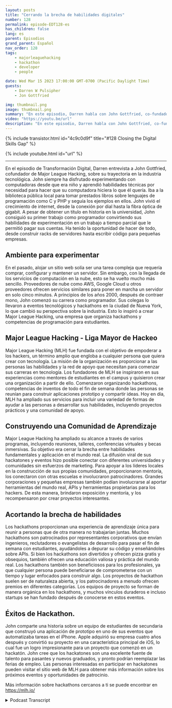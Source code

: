 ```yaml
---
layout: posts
title: "Cerrando la brecha de habilidades digitales"
number: 128
permalink: episode-EDT128-es
has_children: false
lang: es
parent: Episodios
grand_parent: Español
nav_order: 128
tags:
    - majorleaguehacking
    - hackathon
    - developer
    - people

date: Wed Mar 15 2023 17:00:00 GMT-0700 (Pacific Daylight Time)
guests:
    - Darren W Pulsipher
    - Jon Gottfried

img: thumbnail.png
image: thumbnail.png
summary: "En este episodio, Darren habla con John Gottfried, co-fundador de Major League Hacking, sobre cómo cerrar la brecha de habilidades digitales a través de trabajos colaborativos prácticos utilizando hackathons."
video: "https://youtu.be/url"
description: "En este episodio, Darren habla con John Gottfried, co-fundador de Major League Hacking, sobre cómo cerrar la brecha de habilidades digitales a través de trabajos colaborativos prácticos utilizando hackathons."
---
```


<div>
{% include transistor.html id="4c9c0d9f" title="#128 Closing the Digital Skills Gap" %}

{% include youtube.html id="url" %}
</div>

---

En el episodio de Transformación Digital, Darren entrevista a John Gottfried, cofundador de Major League Hacking, sobre su trayectoria en la industria tecnológica. John siempre ha disfrutado experimentando con computadoras desde que era niño y aprendió habilidades técnicas por necesidad para hacer que su computadora hiciera lo que él quería. Iba a la biblioteca pública local para tomar prestados libros sobre lenguajes de programación como C y PHP y seguía los ejemplos en ellos. John vivió el crecimiento de internet, desde la conexión por dial hasta la fibra óptica de gigabit. A pesar de obtener un título en historia en la universidad, John consiguió su primer trabajo como programador convirtiendo sus habilidades de experimentación en un trabajo a tiempo parcial que le permitió pagar sus cuentas. Ha tenido la oportunidad de hacer de todo, desde construir racks de servidores hasta escribir código para pequeñas empresas.

## Ambiente para experimentar

En el pasado, alojar un sitio web solía ser una tarea compleja que requería comprar, configurar y mantener un servidor. Sin embargo, con la llegada de los servicios de computación en la nube, esto se ha vuelto mucho más sencillo. Proveedores de nube como AWS, Google Cloud u otros proveedores ofrecen servicios similares para poner en marcha un servidor en solo cinco minutos. A principios de los años 2000, después de contraer mono, John comenzó su carrera como programador. Sus colegas lo llevaron a eventos tecnológicos y hackathons en la ciudad de Nueva York, lo que cambió su perspectiva sobre la industria. Esto lo inspiró a crear Major League Hacking, una empresa que organiza hackathons y competencias de programación para estudiantes.

## Major League Hacking - Liga Mayor de Hackeo

Major League Hacking (MLH) fue fundada con el objetivo de empoderar a los hackers, un término amplio que engloba a cualquier persona que quiera crear con tecnología. La misión de la organización es proporcionar a las personas las habilidades y la red de apoyo que necesitan para comenzar sus carreras en tecnología. Los fundadores de MLH se inspiraron en sus experiencias como mentores de estudiantes en el campus y quisieron crear una organización a partir de ello. Comenzaron organizando hackathons, competencias de inventos de todo el fin de semana donde las personas se reunían para construir aplicaciones prototipo y compartir ideas. Hoy en día, MLH ha ampliado sus servicios para incluir una variedad de formas de ayudar a las personas a desarrollar sus habilidades, incluyendo proyectos prácticos y una comunidad de apoyo.

## Construyendo una Comunidad de Aprendizaje

Major League Hacking ha ampliado su alcance a través de varios programas, incluyendo reuniones, talleres, conferencias virtuales y becas inmersivas. Su objetivo era cerrar la brecha entre habilidades fundamentales y aplicación en el mundo real. La difusión viral de sus hackatones y eventos hizo posible conectar con diferentes universidades y comunidades sin esfuerzos de marketing. Para apoyar a los líderes locales en la construcción de sus propias comunidades, proporcionaron mentoría, los conectaron con otras escuelas e involucraron patrocinadores. Grandes corporaciones y pequeñas empresas también podían involucrarse al aportar herramientas del mundo real, APIs y herramientas propietarias para los hackers. De esta manera, brindaron exposición y mentoría, y los recompensaron por crear proyectos interesantes.

## Acortando la brecha de habilidades

Los hackathons proporcionan una experiencia de aprendizaje única para reunir a personas que de otra manera no trabajarían juntas. Muchos hackathons son patrocinados por representantes corporativos que envían ingenieros, reclutadores o evangelistas de desarrollo para pasar el fin de semana con estudiantes, ayudándoles a depurar su código y enseñándoles sobre APIs. Si bien los hackathons son divertidos y ofrecen pizza gratis y obsequios, también ofrecen una educación valiosa y práctica del mundo real. Los hackathons también son beneficiosos para los profesionales, ya que cualquier persona puede beneficiarse de comprometerse con un tiempo y lugar enfocados para construir algo. Los proyectos de hackathon suelen ser de naturaleza abierta, y los patrocinadores a menudo ofrecen premios en diferentes categorías. Los equipos de proyecto se forman de manera orgánica en los hackathons, y muchos vínculos duraderos e incluso startups se han fundado después de conocerse en estos eventos.

## Éxitos de Hackathon.

John comparte una historia sobre un equipo de estudiantes de secundaria que construyó una aplicación de prototipo en uno de sus eventos que automatizaba tareas en el iPhone. Apple adquirió su empresa cuatro años después y convirtió su proyecto en una característica principal de iOS, lo cual fue un logro impresionante para un proyecto que comenzó en un hackatón. John cree que los hackatones son una excelente fuente de talento para pasantes y nuevos graduados, y pronto podrían reemplazar las ferias de empleo. Las personas interesadas en participar en hackatones pueden visitar el sitio web de MLH para obtener más información sobre los próximos eventos y oportunidades de patrocinio.

Más información sobre hackathons cercanos a ti se puede encontrar en https://mlh.io/



<details>
<summary> Podcast Transcript </summary>

<p></p>

</details>

